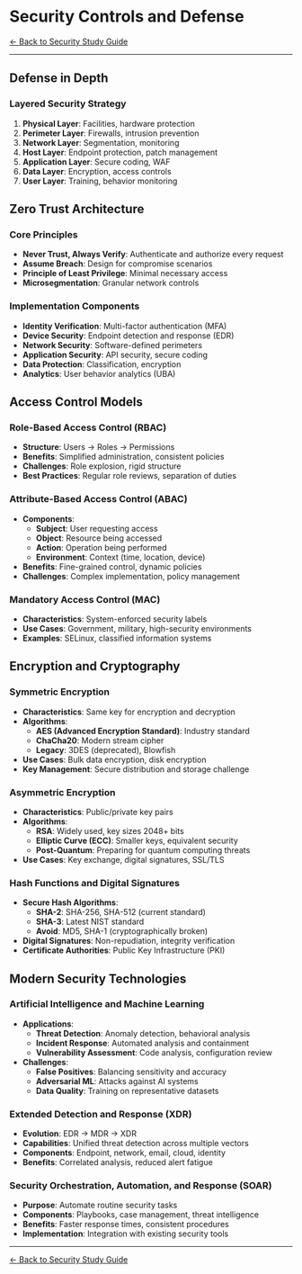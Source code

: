 # Security Controls and Defense

[← Back to Security Study Guide](README.md)

---

## Defense in Depth

### Layered Security Strategy
1. **Physical Layer**: Facilities, hardware protection
2. **Perimeter Layer**: Firewalls, intrusion prevention
3. **Network Layer**: Segmentation, monitoring
4. **Host Layer**: Endpoint protection, patch management
5. **Application Layer**: Secure coding, WAF
6. **Data Layer**: Encryption, access controls
7. **User Layer**: Training, behavior monitoring

## Zero Trust Architecture

### Core Principles
- **Never Trust, Always Verify**: Authenticate and authorize every request
- **Assume Breach**: Design for compromise scenarios
- **Principle of Least Privilege**: Minimal necessary access
- **Microsegmentation**: Granular network controls

### Implementation Components
- **Identity Verification**: Multi-factor authentication (MFA)
- **Device Security**: Endpoint detection and response (EDR)
- **Network Security**: Software-defined perimeters
- **Application Security**: API security, secure coding
- **Data Protection**: Classification, encryption
- **Analytics**: User behavior analytics (UBA)

## Access Control Models

### Role-Based Access Control (RBAC)
- **Structure**: Users → Roles → Permissions
- **Benefits**: Simplified administration, consistent policies
- **Challenges**: Role explosion, rigid structure
- **Best Practices**: Regular role reviews, separation of duties

### Attribute-Based Access Control (ABAC)
- **Components**:
  - **Subject**: User requesting access
  - **Object**: Resource being accessed
  - **Action**: Operation being performed
  - **Environment**: Context (time, location, device)
- **Benefits**: Fine-grained control, dynamic policies
- **Challenges**: Complex implementation, policy management

### Mandatory Access Control (MAC)
- **Characteristics**: System-enforced security labels
- **Use Cases**: Government, military, high-security environments
- **Examples**: SELinux, classified information systems

## Encryption and Cryptography

### Symmetric Encryption
- **Characteristics**: Same key for encryption and decryption
- **Algorithms**:
  - **AES (Advanced Encryption Standard)**: Industry standard
  - **ChaCha20**: Modern stream cipher
  - **Legacy**: 3DES (deprecated), Blowfish
- **Use Cases**: Bulk data encryption, disk encryption
- **Key Management**: Secure distribution and storage challenge

### Asymmetric Encryption
- **Characteristics**: Public/private key pairs
- **Algorithms**:
  - **RSA**: Widely used, key sizes 2048+ bits
  - **Elliptic Curve (ECC)**: Smaller keys, equivalent security
  - **Post-Quantum**: Preparing for quantum computing threats
- **Use Cases**: Key exchange, digital signatures, SSL/TLS

### Hash Functions and Digital Signatures
- **Secure Hash Algorithms**:
  - **SHA-2**: SHA-256, SHA-512 (current standard)
  - **SHA-3**: Latest NIST standard
  - **Avoid**: MD5, SHA-1 (cryptographically broken)
- **Digital Signatures**: Non-repudiation, integrity verification
- **Certificate Authorities**: Public Key Infrastructure (PKI)

## Modern Security Technologies

### Artificial Intelligence and Machine Learning
- **Applications**:
  - **Threat Detection**: Anomaly detection, behavioral analysis
  - **Incident Response**: Automated analysis and containment
  - **Vulnerability Assessment**: Code analysis, configuration review
- **Challenges**:
  - **False Positives**: Balancing sensitivity and accuracy
  - **Adversarial ML**: Attacks against AI systems
  - **Data Quality**: Training on representative datasets

### Extended Detection and Response (XDR)
- **Evolution**: EDR → MDR → XDR
- **Capabilities**: Unified threat detection across multiple vectors
- **Components**: Endpoint, network, email, cloud, identity
- **Benefits**: Correlated analysis, reduced alert fatigue

### Security Orchestration, Automation, and Response (SOAR)
- **Purpose**: Automate routine security tasks
- **Components**: Playbooks, case management, threat intelligence
- **Benefits**: Faster response times, consistent procedures
- **Implementation**: Integration with existing security tools

---

[← Back to Security Study Guide](README.md)